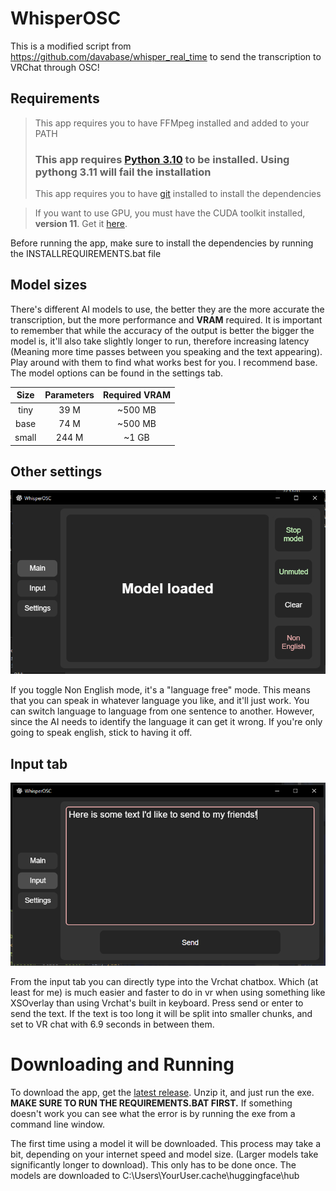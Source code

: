 # WhisperOSC

This is a modified script from https://github.com/davabase/whisper_real_time to send the transcription to VRChat through OSC!

## Requirements

> This app requires you to have FFMpeg installed and added to your PATH
> ### This app requires [Python 3.10](https://www.python.org/downloads/release/python-3108/) to be installed. Using pythong 3.11 will fail the installation
> This app requires you to have [git](https://git-scm.com/download/win) installed to install the dependencies

> If you want to use GPU, you must have the CUDA toolkit installed, **version 11**. Get it [here](https://developer.nvidia.com/cuda-11-7-1-download-archive).

Before running the app, make sure to install the dependencies by running the INSTALLREQUIREMENTS.bat file

## Model sizes

There's different AI models to use, the better they are the more accurate the transcription, but the more performance and **VRAM** required. It is important to remember that while the accuracy of the output is better the bigger the model is, it'll also take slightly longer to run, therefore increasing latency (Meaning more time passes between you speaking and the text appearing).
Play around with them to find what works best for you. I recommend base. The model options can be found in the settings tab.

|  Size  | Parameters | Required VRAM |
|:------:|:----------:|:-------------:|
|  tiny  |    39 M    |     ~500 MB     |
|  base  |    74 M    |     ~500 MB     |
| small  |   244 M    |     ~1 GB     |

## Other settings

![Showcase](Images/Showcase.PNG)

If you toggle Non English mode, it's a "language free" mode. This means that you can speak in whatever language you like, and it'll just work. You can switch language to language from one sentence to another. However, since the AI needs to identify the language it can get it wrong. If you're only going to speak english, stick to having it off.

## Input tab

![Showcase](Images/Input.PNG)

From the input tab you can directly type into the Vrchat chatbox. Which (at least for me) is much easier and faster to do in vr when using something like XSOverlay than using Vrchat's built in keyboard. Press send or enter to send the text. If the text is too long it will be split into smaller chunks, and set to VR chat with 6.9 seconds in between them.

# Downloading and Running

To download the app, get the [latest release](https://github.com/stlenx/WhisperOSC/releases/latest). Unzip it, and just run the exe. **MAKE SURE TO RUN THE REQUIREMENTS.BAT FIRST.**
If something doesn't work you can see what the error is by running the exe from a command line window.

The first time using a model it will be downloaded. This process may take a bit, depending on your internet speed and model size. (Larger models take significantly longer to download).
This only has to be done once.
The models are downloaded to C:\Users\YourUser\.cache\huggingface\hub
